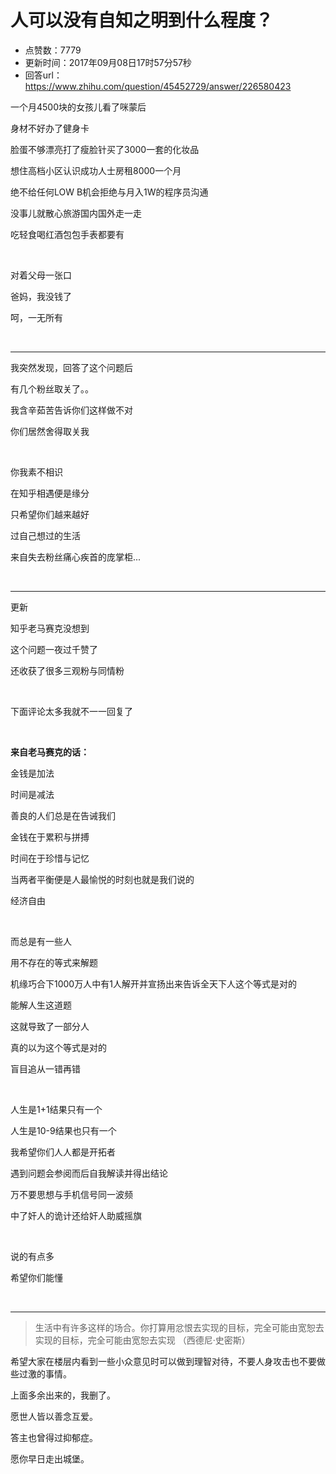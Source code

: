 # 人可以没有自知之明到什么程度？
- 点赞数：7779
- 更新时间：2017年09月08日17时57分57秒
- 回答url：https://www.zhihu.com/question/45452729/answer/226580423
<body>
 <p data-pid="Oi7sx2tg">一个月4500块的女孩儿看了咪蒙后</p>
 <p data-pid="vI-siNI3">身材不好办了健身卡</p>
 <p data-pid="n0hNH9jC">脸蛋不够漂亮打了瘦脸针买了3000一套的化妆品</p>
 <p data-pid="EZSNa0ST">想住高档小区认识成功人士房租8000一个月</p>
 <p data-pid="qPYxthmf">绝不给任何LOW B机会拒绝与月入1W的程序员沟通</p>
 <p data-pid="ZmsMOJRY">没事儿就散心旅游国内国外走一走</p>
 <p data-pid="EeqWeJng">吃轻食喝红酒包包手表都要有</p>
 <p class="ztext-empty-paragraph"><br></p>
 <p data-pid="-zXF9dfn">对着父母一张口</p>
 <p data-pid="dxWdIymk">爸妈，我没钱了</p>
 <p data-pid="5aMHgwe_">呵，一无所有</p>
 <p class="ztext-empty-paragraph"><br></p>
 <hr>
 <p data-pid="uHdtuUVW">我突然发现，回答了这个问题后</p>
 <p data-pid="SKX55hbo">有几个粉丝取关了。。</p>
 <p data-pid="9rc3Jk82">我含辛茹苦告诉你们这样做不对</p>
 <p data-pid="zxTnJgRO">你们居然舍得取关我</p>
 <p class="ztext-empty-paragraph"><br></p>
 <p data-pid="4pgRFOSh">你我素不相识</p>
 <p data-pid="vz6HppbM">在知乎相遇便是缘分</p>
 <p data-pid="nmlxsF75">只希望你们越来越好</p>
 <p data-pid="e2P-yuHm">过自己想过的生活</p>
 <p data-pid="gMbazlL9">来自失去粉丝痛心疾首的庞掌柜...</p>
 <p class="ztext-empty-paragraph"><br></p>
 <hr>
 <p data-pid="lPqV2zom">更新</p>
 <p data-pid="eI3CpJyW">知乎老马赛克没想到</p>
 <p data-pid="ZszMgFX2">这个问题一夜过千赞了</p>
 <p data-pid="ydKskg06">还收获了很多三观粉与同情粉</p>
 <p class="ztext-empty-paragraph"><br></p>
 <p data-pid="w2UpWUR-">下面评论太多我就不一一回复了</p>
 <p class="ztext-empty-paragraph"><br></p>
 <p data-pid="1k4lzhLH"><b>来自老马赛克的话：</b></p>
 <p data-pid="IChCQic7">金钱是加法</p>
 <p data-pid="AaIbuFj0">时间是减法</p>
 <p data-pid="TsvSmBZV">善良的人们总是在告诫我们</p>
 <p data-pid="kCxqJtz2">金钱在于累积与拼搏</p>
 <p data-pid="2dnsAQYB">时间在于珍惜与记忆</p>
 <p data-pid="YkDT04Fd">当两者平衡便是人最愉悦的时刻也就是我们说的</p>
 <p data-pid="tXBSewxh">经济自由</p>
 <p class="ztext-empty-paragraph"><br></p>
 <p data-pid="jK2omVGU">而总是有一些人</p>
 <p data-pid="XFq82u1s">用不存在的等式来解题</p>
 <p data-pid="fTBh78xJ">机缘巧合下1000万人中有1人解开并宣扬出来告诉全天下人这个等式是对的</p>
 <p data-pid="VyU6mL4m">能解人生这道题</p>
 <p data-pid="jB0BFC81">这就导致了一部分人</p>
 <p data-pid="iIXmYoVK">真的以为这个等式是对的</p>
 <p data-pid="d6zwWpTj">盲目追从一错再错</p>
 <p class="ztext-empty-paragraph"><br></p>
 <p data-pid="oLtcoEbJ">人生是1+1结果只有一个</p>
 <p data-pid="m6bfq5rv">人生是10-9结果也只有一个</p>
 <p data-pid="G71OzU5H">我希望你们人人都是开拓者</p>
 <p data-pid="KMCeeQQ-">遇到问题会参阅而后自我解读并得出结论</p>
 <p data-pid="386NsZ4o">万不要思想与手机信号同一波频</p>
 <p data-pid="RxxGHcpj">中了奸人的诡计还给奸人助威摇旗</p>
 <p class="ztext-empty-paragraph"><br></p>
 <p data-pid="UPSzA4y2">说的有点多</p>
 <p data-pid="ylguocXw">希望你们能懂</p>
 <p class="ztext-empty-paragraph"><br></p>
 <hr>
 <blockquote data-pid="44fNPCwx">
  生活中有许多这样的场合。你打算用忿恨去实现的目标，完全可能由宽恕去实现的目标，完全可能由宽恕去实现 （西德尼·史密斯）
 </blockquote>
 <p data-pid="zauxvK6w">希望大家在楼层内看到一些小众意见时可以做到理智对待，不要人身攻击也不要做些过激的事情。</p>
 <p data-pid="Z8muEOML">上面多余出来的，我删了。</p>
 <p data-pid="zKctT7_A">愿世人皆以善念互爱。</p>
 <p data-pid="9gs2apCi">答主也曾得过抑郁症。</p>
 <p data-pid="15ZWMIdV">愿你早日走出城堡。</p>
</body>